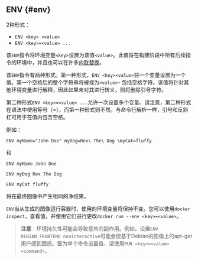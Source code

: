 ## ENV {#env}

2种形式：

* `ENV <key> <value>`
* `ENV <key>=<value> ...`

该`ENV`指令将环境变量`<key>`设置为该值`<value>`。此值将在构建阶段中所有后续指令的环境中，并且也可以在许多[内联替换](https://docs.docker.com/engine/reference/builder/#environment-replacement)。

该`ENV`指令有两种形式。第一种形式，`ENV <key><value>`将一个变量设置为一个值。第一个空格后的整个字符串将被视为`<value>`- 包括空格字符。该值将针对其他环境变量进行解释，因此如果未对其进行转义，则将删除引号字符。

第二种形式`ENV <key>=<value> ...`允许一次设置多个变量。请注意，第二种形式在语法中使用等号（=），而第一种形式则不然。与命令行解析一样，引号和反斜杠可用于在值内包含空格。

例如：

```
ENV myName="John Doe" myDog=Rex\ The\ Dog \myCat=fluffy
```

和

```
ENV myName John Doe

ENV myDog Rex The Dog

ENV myCat fluffy
```

将在最终图像中产生相同的净结果。

`ENV`当从生成的图像运行容器时，使用的环境变量将保持不变。您可以使用`docker inspect`，查看值，并使用它们进行更改`docker run --env <key>=<value>`。

> **注意**：环境持久性可能会导致意外的副作用。例如，设置`ENV DEBIAN_FRONTEND noninteractive`可能会使基于Debian的图像上的apt-get用户感到困惑。要为单个命令设置值，请使用`RUN <key>=<value><command>`。



